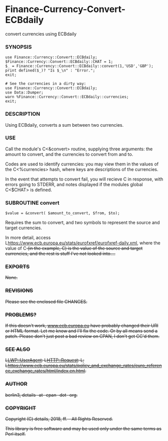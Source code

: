# Finance-Currency-Convert-ECBdaily
convert currencies using ECBdaily

### SYNOPSIS

	use Finance::Currency::Convert::ECBdaily;
	$Finance::Currency::Convert::ECBdaily::CHAT = 1;
	$_ = Finance::Currency::Convert::ECBdaily::convert(1,'USD','GBP');
	print defined($_)? "Is $_\n" : "Error.";
	exit;

	# See the currencies in a dirty way:
	use Finance::Currency::Convert::ECBdaily;
	use Data::Dumper;
	warn %Finance::Currency::Convert::ECBdaily::currencies;
	exit;

### DESCRIPTION

Using ECBdaily, converts a sum between two currencies.


### USE

Call the module's C<&convert> routine, supplying three arguments:
the amount to convert, and the currencies to convert from and to.

Codes are used to identify currencies: you may view them in the
values of the C<%currencies> hash, where keys are descriptions of
the currencies.

In the event that attempts to convert fail, you will recieve C<undef>
in response, with errors going to STDERR, and notes displayed if
the modules global C<$CHAT> is defined.

### SUBROUTINE convert

	$value = &convert( $amount_to_convert, $from, $to);

Requires the sum to convert, and two symbols to represent the source
and target currencies.

In more detail, access L<https://www.ecb.europa.eu/stats/eurofxref/eurofxref-daily.xml>,
where the value of C<s> (in the example, C<GBPUSD>) is the value of the source
and target currencies, and the rest is stuff I've not looked into....


### EXPORTS

None.

### REVISIONS

Please see the enclosed file CHANGES.

### PROBLEMS?

If this doesn't work, www.ecb.europa.eu have probably changed their URI or HTML format.
Let me know and I'll fix the code. Or by all means send a patch.
Please don't just post a bad review on CPAN, I don't get CC'd them.

### SEE ALSO

L<LWP::UserAgent>: L<HTTP::Request>: L<JSON>;
L<https://www.ecb.europa.eu/stats/policy_and_exchange_rates/euro_reference_exchange_rates/html/index.en.html>.

### AUTHOR

berlin3, details -at- cpan -dot- org.

### COPYRIGHT

Copyright (C) details, 2018, ff. - All Rights Reserved.

This library is free software and may be used only under the same terms as Perl itself.

